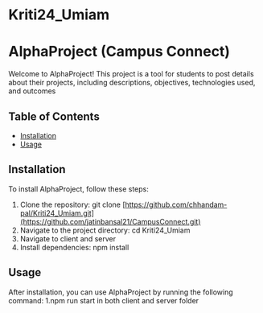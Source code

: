# Kriti24_Umiam

# AlphaProject (Campus Connect)

Welcome to AlphaProject! This project is a tool for students to post details about their projects, including descriptions, objectives, technologies used, and outcomes
## Table of Contents

- [Installation](#installation)
- [Usage](#usage)

## Installation

To install AlphaProject, follow these steps:

1. Clone the repository: git clone [https://github.com/chhandam-pal/Kriti24_Umiam.git](https://github.com/jatinbansal21/CampusConnect.git)
2. Navigate to the project directory: cd Kriti24_Umiam
3. Navigate to client and server 
4. Install dependencies: npm install

## Usage

After installation, you can use AlphaProject by running the following command:
1.npm run start in both client and server folder

